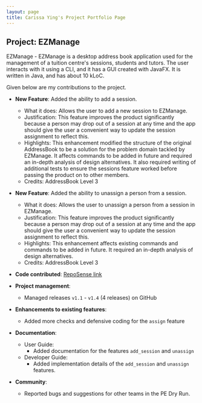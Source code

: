 ```yaml
---
layout: page
title: Carissa Ying's Project Portfolio Page
---
```



## Project: EZManage

EZManage - EZManage is a desktop address book application used for the management of a tuition centre's sessions, students and tutors. The user interacts with it using a CLI, and it has a GUI created with JavaFX. It is written in Java, and has about 10 kLoC.

Given below are my contributions to the project.

* **New Feature**: Added the ability to add a session.
  * What it does: Allows the user to add a new session to EZManage. 
  * Justification: This feature improves the product significantly because a person may drop out of a session at any time and the app should give the user a convenient way to update the session assignment to reflect this.
  * Highlights: This enhancement modified the structure of the original AddressBook to be a solution for the problem domain tackled by EZManage. It affects commands to be added in future and required an in-depth analysis of design alternatives. It also required writing of additional tests to ensure the sessions feature worked before passing the product on to other members.
  * Credits: AddressBook Level 3

* **New Feature**: Added the ability to unassign a person from a session.
  * What it does: Allows the user to unassign a person from a session in EZManage.
  * Justification: This feature improves the product significantly because a person may drop out of a session at any time and the app should give the user a convenient way to update the session assignment to reflect this.
  * Highlights: This enhancement affects existing commands and commands to be added in future. It required an in-depth analysis of design alternatives.
  * Credits: AddressBook Level 3
  
* **Code contributed**: [RepoSense link](https://nus-cs2103-ay2021s2.github.io/tp-dashboard/?search=&sort=groupTitle&sortWithin=title&timeframe=commit&mergegroup=&groupSelect=groupByRepos&breakdown=true&checkedFileTypes=docs~functional-code~test-code~other&since=&tabOpen=true&tabType=authorship&tabAuthor=car155&tabRepo=AY2021S2-CS2103-W16-4%2Ftp%5Bmaster%5D&authorshipIsMergeGroup=false&authorshipFileTypes=docs~functional-code~test-code&authorshipIsBinaryFileTypeChecked=false)

* **Project management**:
  * Managed releases `v1.1` - `v1.4` (4 releases) on GitHub

* **Enhancements to existing features**:
  * Added more checks and defensive coding for the `assign` feature

* **Documentation**:
  * User Guide:
    * Added documentation for the features `add_session` and `unassign`
  * Developer Guide:
    * Added implementation details of the `add_session` and `unassign` features.

* **Community**:
  * Reported bugs and suggestions for other teams in the PE Dry Run.
